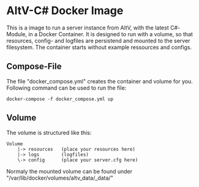 # AltV-C# Docker Image
This is a image to run a server instance from AltV, with the latest C#-Module, in a Docker Container. It is designed to run with a volume, so that resources, config- and logfiles are persistend and mounted to the server filesystem. The container starts without example ressources and configs.

## Compose-File
The file "docker_compose.yml" creates the container and volume for you. Following command can be used to run the file:
```
docker-compose -f docker_compose.yml up
```

## Volume
The volume is structured like this:
```
Volume
    |-> resources   (place your resources here)
    |-> logs        (logfiles)
    \-> config      (place your server.cfg here)
```
Normaly the mounted volume can be found under "/var/lib/docker/volumes/altv_data/_data/"